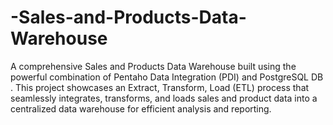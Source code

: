 # -Sales-and-Products-Data-Warehouse
A comprehensive Sales and Products Data Warehouse built using the powerful combination of Pentaho Data Integration (PDI) and PostgreSQL  DB . This project showcases an Extract, Transform, Load (ETL) process that seamlessly integrates, transforms, and loads sales and product data into a centralized data warehouse for efficient analysis and reporting.

